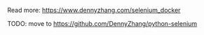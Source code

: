 Read more: https://www.dennyzhang.com/selenium_docker

TODO: move to https://github.com/DennyZhang/python-selenium